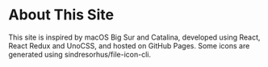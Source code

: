 # About This Site

This site is inspired by macOS Big Sur and Catalina, developed using React, React Redux and UnoCSS, and hosted on GitHub Pages. Some icons are generated using sindresorhus/file-icon-cli.

